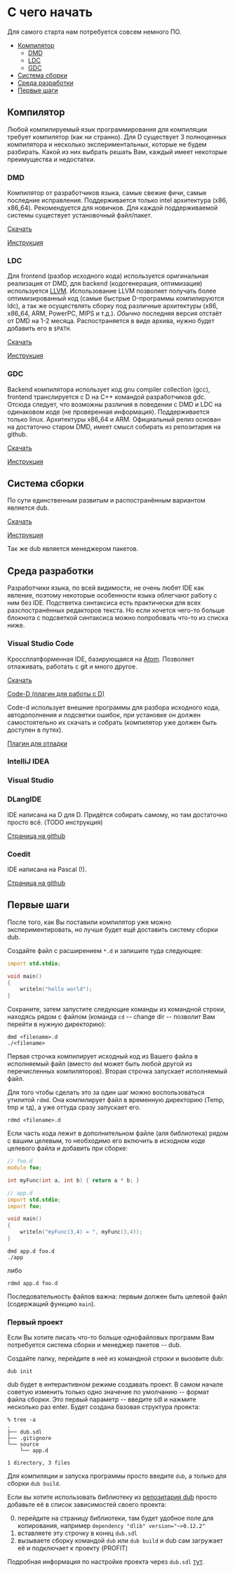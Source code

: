 # С чего начать

Для самого старта нам потребуется совсем немного ПО.

* [Компилятор](#Компилятор)
    + [DMD](#dmd)
    + [LDC](#ldc)
    + [GDC](#gdc)
* [Система сборки](#Система-сборки)
* [Среда разработки](#Среда-разработки)
* [Первые шаги](#Первые-шаги)

## Компилятор

Любой компилируемый язык программирования для компиляции требует компилятор (как ни странно).
Для D существует 3 полноценных компилятора и несколько экспериментальных, которые
не будем разбирать. Какой из них выбрать решать Вам, каждый имеет некоторые преимущества
и недостатки.

### DMD

Компилятор от разработчиков языка, самые свежие фичи, самые последние исправления.
Поддерживается только intel архитектура (x86, x86_64). Рекомендуется для новичков.
Для каждой поддерживаемой системы существует установочный файл/пакет.

[Скачать](https://dlang.org/download.html)

[Инструкция](./install/)

### LDC

Для frontend (разбор исходного кода) используется оригинальная реализация от DMD,
для backend (кодогенерация, оптимизация) используется
[LLVM](https://ru.wikipedia.org/wiki/Low_Level_Virtual_Machine). Использование LLVM
позволяет получать более оптимизированный код (самые быстрые D-программы компилируются
ldc), а так же осуществлять сборку под различные архитектуры (x86, x86_64, ARM,
PowerPC, MIPS и т.д.). *Обычно* последняя версия отстаёт от DMD на 1-2 месяца.
Распостраняется в виде архива, нужно будет добавить его в `$PATH`.

[Скачать](https://github.com/ldc-developers/ldc/releases)

[Инструкция](./install/)

### GDC

Backend компилятора использует код gnu compiler collection (gcc), frontend транслируется
с D на С++ командой разработчиков gdc. Отсюда следует, что возможны различия в поведении
с DMD и LDC на одинаковом коде (не проверенная информация). Поддерживается только linux.
Архитектуры x86_64 и ARM. Официальный релиз основан на достаточно старом DMD, имеет смысл
собирать из репозитария на github.

[Скачать](https://gdcproject.org/downloads)

[Инструкция](./install/)

## Система сборки

По сути единственным развитым и распостранённым вариантом является dub.

[Скачать](http://code.dlang.org/download)

[Инструкция](./install/)

Так же dub является менеджером пакетов.

## Среда разработки

Разработчики языка, по всей видимости, не очень любят IDE как явление, поэтому
некоторые особенности языка облегчают работу с ним без IDE. Подстветка синтаксиса
есть практически для всех разспостранённых редакторов текста. Но если хочется
чего-то больше блокнота с подсветкой синтаксиса можно попробовать что-то из списка ниже.

### Visual Studio Code

Кроссплатформенная IDE, базирующаяся на [Atom](https://atom.io/). Позволяет
отлаживать, работать с git и много другое.

[Скачать](https://code.visualstudio.com/)

[Code-D (плагин для работы с D)](https://marketplace.visualstudio.com/items?itemName=webfreak.code-d)

Code-d использует внешние программы для разбора исходного кода, автодополнения и
подсветки ошибок, при установке он должен самостоятельно их скачать и собрать
(компилятор уже должен быть доступен в путях).

[Плагин для отладки](https://marketplace.visualstudio.com/items?itemName=webfreak.debug)

### IntelliJ IDEA

### Visual Studio

### DLangIDE

IDE написана на D для D. Придётся собирать самому, но там достаточно просто всё.
(TODO инструкция)

[Страница на github](https://github.com/buggins/dlangide)

### Coedit

IDE написана на Pascal (!).

[Страница на github](https://github.com/BBasile/Coedit)

## Первые шаги

После того, как Вы поставили компилятор уже можно экспериментировать, но лучше будет ещё доставить систему сборки dub.

Создайте файл с расширением `*.d` и запишите туда следующее:

```d
import std.stdio;

void main()
{
    writeln("hello world");
}
```
Сохраните, затем запустите следующие команды из командной строки, находясь рядом с файлом (команда `cd` -- change dir -- позволит Вам перейти в нужную директорию):
    
    dmd <filename>.d
    ./<filename>

Первая строчка компилирует исходный код из Вашего файла в исполняемый файл (вместо `dmd` может быть любой другой из перечисленных компиляторов). Вторая строчка запускает исполняемый файл.

Для того чтобы сделать это за один шаг можно воспользоваться утилитой `rdmd`. Она компилирует файл в временную директорию (Temp, tmp и тд), а уже оттуда сразу запускает его.

    rdmd <filename>.d
    
Если часть кода лежит в дополнительном файле (аля библиотека) рядом с вашим целевым, то необходимо его включить в исходном коде целевого файла и добавить при сборке:

```d
// foo.d
module foo;

int myFunc(int a, int b) { return a * b; }
```
```d
// app.d
import std.stdio;
import foo;

void main()
{
    writeln("myFunc(3,4) = ", myFunc(3,4));
}
```

    dmd app.d foo.d
    ./app
    
либо

    rdmd app.d foo.d
    
Последовательность файлов важна: первым должен быть целевой файл (содержащий функцию `main`).
    
### Первый проект

Если Вы хотите писать что-то больше однофайловых программ Вам потребуется система сборки и менеджер пакетов -- dub.

Создайте папку, перейдите в неё из командной строки и вызовите dub:

    dub init
    
dub будет в интерактивном режиме создавать проект. В самом начале советую изменить только одно значение по умолчанию -- формат файла сборки. Это первый параметр -- введите sdl и нажмите несколько раз enter. Будет создана базовая структура проекта:

```
% tree -a
.
├── dub.sdl
├── .gitignore
└── source
    └── app.d

1 directory, 3 files
```

Для компиляции и запуска программы просто введите `dub`, а только для сборки `dub build`.

Если вы хотите использовать библиотеку из [репозитария dub](code.dlang.org) просто добавьте её в список
зависимостей своего проекта:

0. перейдите на страницу библиотеки, там будет удобное поле для копирования, например `dependency "dlib" version="~>0.12.2"`
0. вставляете эту строчку в конец `dub.sdl`
0. вызываете сборку командой `dub` или `dub build` и dub сам загружает её и подключает к проекту (PROFIT)

Подробная информация по настройке проекта через `dub.sdl` [тут](http://code.dlang.org/package-format?lang=sdl).
